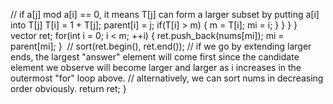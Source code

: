 // if a[j] mod a[i] == 0, it means T[j] can form a larger subset by putting a[i] into T[j]
T[i] = 1 + T[j];
parent[i] = j;
if(T[i] > m)
{
m = T[i];
mi = i;
}
}
}
}
vector<int> ret;
for(int i = 0; i < m; ++i)
{
ret.push_back(nums[mi]);
mi = parent[mi];
}
​
// sort(ret.begin(), ret.end()); // if we go by extending larger ends, the largest "answer" element will come first since the candidate element we observe will become larger and larger as i increases in the outermost "for" loop above.
// alternatively, we can sort nums in decreasing order obviously.
return ret;
}
```